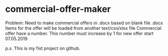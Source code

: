 # commercial-offer-maker
Problem:
Need to make commercial offers in .docx based on blank file .docx
Items for the offer will be loaded from another text/csv/xlsx file
Commercial offer have a number. This number must increase by 1 for new offer
start 07.05.2019

p.s. This is my fist project on github.
